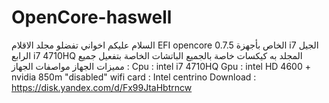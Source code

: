 # OpenCore-haswell

السلام عليكم اخواني
تفضلو مجلد الاقلام EFI opencore 0.7.5 الخاص بأجهزة i7 الجيل الرابع i7 4710HQ
المجلد به كيكسات خاصة بالجميع الباتشات الخاصة بتفعيل جميع مميزات الجهاز
مواصفات الجهاز :
Cpu : intel i7 4710HQ
Gpu : intel HD 4600 + nvidia 850m "disabled"
wifi card : Intel centrino
Download : https://disk.yandex.com/d/Fx99JtaHbtrncw
